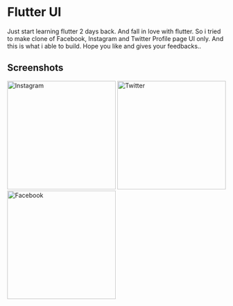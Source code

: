 # Flutter UI 

Just start learning flutter 2 days back. And fall in love with flutter. So i tried to make clone of Facebook, Instagram and Twitter Profile page UI only. And this is what i able to build. Hope you like and gives your feedbacks..

## Screenshots
<p>
<img src="https://raw.githubusercontent.com/iamhimanshu0/Flutter_/master/Flutter_UI/images/insta.jpg" alt="Instagram" width="250">
<img src="https://raw.githubusercontent.com/iamhimanshu0/Flutter_/master/Flutter_UI/images/tw.jpg" alt="Twitter" width="250">
<img src="https://raw.githubusercontent.com/iamhimanshu0/Flutter_/master/Flutter_UI/images/fb.jpg" alt="Facebook" width="250">
</p>
